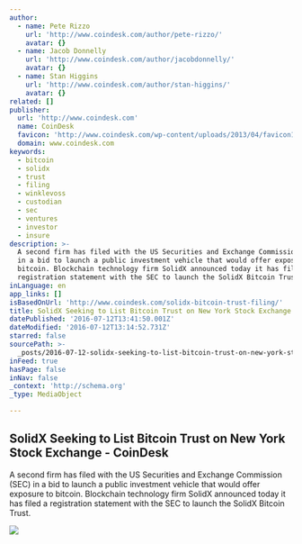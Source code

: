 ```yaml
---
author:
  - name: Pete Rizzo
    url: 'http://www.coindesk.com/author/pete-rizzo/'
    avatar: {}
  - name: Jacob Donnelly
    url: 'http://www.coindesk.com/author/jacobdonnelly/'
    avatar: {}
  - name: Stan Higgins
    url: 'http://www.coindesk.com/author/stan-higgins/'
    avatar: {}
related: []
publisher:
  url: 'http://www.coindesk.com'
  name: CoinDesk
  favicon: 'http://www.coindesk.com/wp-content/uploads/2013/04/favicon1.ico'
  domain: www.coindesk.com
keywords:
  - bitcoin
  - solidx
  - trust
  - filing
  - winklevoss
  - custodian
  - sec
  - ventures
  - investor
  - insure
description: >-
  A second firm has filed with the US Securities and Exchange Commission (SEC)
  in a bid to launch a public investment vehicle that would offer exposure to
  bitcoin. Blockchain technology firm SolidX announced today it has filed a
  registration statement with the SEC to launch the SolidX Bitcoin Trust.
inLanguage: en
app_links: []
isBasedOnUrl: 'http://www.coindesk.com/solidx-bitcoin-trust-filing/'
title: SolidX Seeking to List Bitcoin Trust on New York Stock Exchange - CoinDesk
datePublished: '2016-07-12T13:41:50.001Z'
dateModified: '2016-07-12T13:14:52.731Z'
starred: false
sourcePath: >-
  _posts/2016-07-12-solidx-seeking-to-list-bitcoin-trust-on-new-york-stock-excha.md
inFeed: true
hasPage: false
inNav: false
_context: 'http://schema.org'
_type: MediaObject

---
```

<article style=""><h1>SolidX Seeking to List Bitcoin Trust on New York Stock Exchange - CoinDesk</h1><p>A second firm has filed with the US Securities and Exchange Commission (SEC) in a bid to launch a public investment vehicle that would offer exposure to bitcoin. Blockchain technology firm SolidX announced today it has filed a registration statement with the SEC to launch the SolidX Bitcoin Trust.</p><img src="https://media.coindesk.com/uploads/2015/07/Screen-Shot-2015-07-09-at-12.14.19-AM.png" /></article>